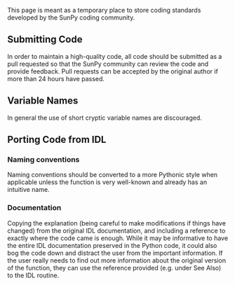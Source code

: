 This page is meant as a temporary place to store coding standards developed by the SunPy coding community.

## Submitting Code
In order to maintain a high-quality code, all code should be submitted as a pull requested so that the SunPy community can review the code and provide feedback. Pull requests can be accepted by the original author if more than 24 hours have passed.

## Variable Names
In general the use of short cryptic variable names are discouraged.

## Porting Code from IDL

### Naming conventions
Naming conventions should be converted to a more Pythonic style when applicable unless the function is very well-known and already has an intuitive name.

### Documentation
Copying the explanation (being careful to make modifications if things have changed) from the original IDL documentation, and including a reference to exactly where the code came is enough. While it may be informative to have the entire IDL documentation preserved in the Python code, it could also bog the code down and distract the user from the important information. If the user really needs to find out more information about the original version of the function, they can use the reference provided (e.g. under See Also) to the IDL routine.